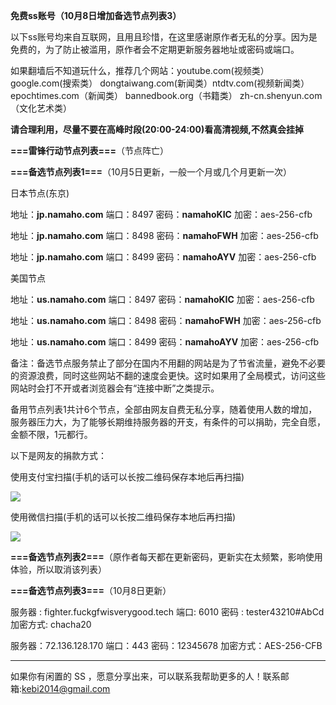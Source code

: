 **免费ss账号（10月8日增加备选节点列表3）**

以下ss账号均来自互联网，且用且珍惜，在这里感谢原作者无私的分享。因为是免费的，为了防止被滥用，原作者会不定期更新服务器地址或密码或端口。

如果翻墙后不知道玩什么，推荐几个网站：youtube.com(视频类）  google.com(搜索类）  dongtaiwang.com(新闻类）ntdtv.com(视频新闻类）
epochtimes.com（新闻类）
bannedbook.org（书籍类）
zh-cn.shenyun.com（文化艺术类）


**请合理利用，尽量不要在高峰时段(20:00-24:00)看高清视频,不然真会挂掉**

**===雷锋行动节点列表===**（节点阵亡）

**===备选节点列表1===**（10月5日更新，一般一个月或几个月更新一次）

日本节点(东京)

地址：**jp.namaho.com**
端口：8497
密码：**namahoKIC**
加密：aes-256-cfb

地址：**jp.namaho.com**
端口：8498
密码：**namahoFWH**
加密：aes-256-cfb

地址：**jp.namaho.com**
端口：8499
密码：**namahoAYV**
加密：aes-256-cfb

美国节点

地址：**us.namaho.com**
端口：8497
密码：**namahoKIC**
加密：aes-256-cfb

地址：**us.namaho.com**
端口：8498
密码：**namahoFWH**
加密：aes-256-cfb

地址：**us.namaho.com**
端口：8499
密码：**namahoAYV**
加密：aes-256-cfb

备注：备选节点服务禁止了部分在国内不用翻的网站是为了节省流量，避免不必要的资源浪费，同时这些网站不翻的速度会更快。这时如果用了全局模式，访问这些网站时会打不开或者浏览器会有“连接中断”之类提示。

备用节点列表1共计6个节点，全部由网友自费无私分享，随着使用人数的增加，服务器压力大，为了能够长期维持服务器的开支，有条件的可以捐助，完全自愿，金额不限，1元都行。

以下是网友的捐款方式：

使用支付宝扫描(手机的话可以长按二维码保存本地后再扫描)

![](https://raw.githubusercontent.com/Alvin9999/pac2/master/支付11.jpg)


使用微信扫描(手机的话可以长按二维码保存本地后再扫描)

![](https://raw.githubusercontent.com/Alvin9999/pac2/master/支付22.png)

**===备选节点列表2===**（原作者每天都在更新密码，更新实在太频繁，影响使用体验，所以取消该列表）

**===备选节点列表3===**（10月8日更新）

服务器 : fighter.fuckgfwisverygood.tech
端口:  6010
密码 : tester43210#AbCd
加密方式: chacha20

服务器：72.136.128.170 
端口：443 
密码：12345678 
加密方式：AES-256-CFB


***

如果你有闲置的 SS ，愿意分享出来，可以联系我帮助更多的人！联系邮箱:kebi2014@gmail.com



